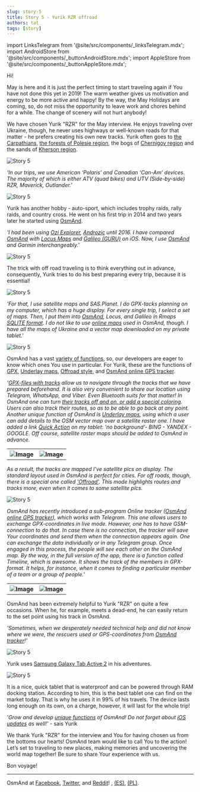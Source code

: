 ```yaml
---
slug: story-5
title: Story 5 - Yurik RZR offroad
authors: tat
tags: [story]
---
```

import LinksTelegram from '@site/src/components/_linksTelegram.mdx';
import AndroidStore from '@site/src/components/_buttonAndroidStore.mdx';
import AppleStore from '@site/src/components/_buttonAppleStore.mdx';

Hi!

May is here and it is just the perfect timing to start traveling again if You have not done this yet in 2019! 
The warm weather gives us motivation and energy to be more active and happy! By the way, the May Holidays are coming, so, do not miss the opportunity to leave work and chores behind for a while. The change of scenery will not hurt anybody!

We have chosen Yurik "RZR" for the May interview. He enjoys traveling over Ukraine, though, he never uses highways or well-known roads for that matter - he prefers creating his own new tracks. Yurik often goes to <a href="https://en.wikipedia.org/wiki/Carpathian_Mountains">the Carpathians</a>, <a href="https://en.wikipedia.org/wiki/Polesia">the forests of Polesie region</a>, the bogs of <a href="https://en.wikipedia.org/wiki/Chernihiv_Oblast">Chernigov region</a> and the sands of <a href="https://en.wikipedia.org/wiki/Kherson_Oblast">Kherson region</a>.


![Story 5](./story-5-1.jpg)

<!--truncate-->

_‘In our trips, we use American ‘Polaris’ and Canadian ‘Can-Am’ devices. The majority of which is either ATV (quad bikes) and UTV (Side-by-side) RZR, Maverick, Outlander.’_

![Story 5](./story-5-2.jpg)

Yurik has another hobby - auto-sport, which includes trophy raids, rally raids, and country cross. 
He went on his first trip in 2014 and two years later he started using <a href="https://www.osmand.net">OsmAnd</a>.

_'I had been using <a href="https://www.oziexplorer.com">Ozi Explorer</a>, <a href="https://www.androzic.com/">Androzic</a> until 2016. I have compared <a href="https://www.osmand.net">OsmAnd</a> with <a href="https://www.locusmap.eu/">Locus Maps</a> and <a href="https://gurumaps.app/">Galileo (GURU)</a> on iOS. Now, I use <a href="https://www.osmand.net">OsmAnd</a> and Garmin interchangeably.'_

![Story 5](./story-5-12.jpg)

The trick with off road traveling is to think everything out in advance, consequently, Yurik tries to do his best preparing every trip, because it is essential!

![Story 5](./story-5-3.jpg)

_'For that, I use satellite maps and SAS.Planet. I do GPX-tacks planning on my computer, which has a huge display. For every single trip, I select a set of maps. Then, I put them into <a href="https://www.osmand.net">OsmAnd</a>, Locus, and Galileo in Rmaps <a href="https://wiki.openstreetmap.org/wiki/OsmAndMapCreator">SQLITE format</a>. I do not like to use <a href="https://osmand.net/features/online-maps-plugin">online maps</a> used in OsmAnd, though. I have all the maps of Ukraine and a vector map downloaded on my private tablet.'_

![Story 5](./story-5-6.jpg)

OsmAnd has a vast <a href="https://osmand.net/features">variety of functions</a>, so, our developers are eager to know which ones You use in particular. For Yurik, these are the functions of <a href="https://osmand.net/features/trip-planning">GPX</a>, <a href="https://osmand.net/features/online-maps-plugin">Underlay maps</a>, <a href="https://osmand.net/features/map-viewing">Offroad style</a>, and <a href="https://osmand.net/features/tracker">OsmAnd online GPS tracker</a>.

_'<a href="https://osmand.net/features/trip-planning">GPX-files with tracks</a> allow us to navigate through the tracks that we have prepared beforehand. It is also very convenient to share our location using Telegram, WhatsApp, and Viber. Even Bluetooth suits for that matter! In OsmAnd one can turn <a href="https://osmand.net/features/trip-recording-plugin">their tracks off and on, or add a special coloring</a>. Users can also track their routes, so as to be able to go back at any point. Another unique function of OsmAnd is <a href="https://osmand.net/features/online-maps-plugin">Underlay maps</a>, using which a user can add details to the OSM vector map over a satellite raster one. I have added a link <a href="https://osmand.net/blog/osmand-2-6-released">Quick Action</a> on my tablet: ‘no background’- BING - YANDEX - GOOGLE. Off course, satellite raster maps should be added to OsmAnd in advance._

<table class="blogimage">
  <tr>
    <th><img src={require('./story-5-8.jpg').default} alt="Image"/></th>
    <th><img src={require('./story-5-10.jpg').default} alt="Image"/></th>
    </tr>
</table> 

_As a result, the tracks are mapped I’ve satellite pics on display. The standard layout used in OsmAnd is perfect for cities. For off roads, though, there is a special one called <a href="https://osmand.net/features/map-viewing">'Offroad'</a>. This mode highlights routes and tracks more, even when it comes to some satellite pics._

![Story 5](./story-5-4.jpg)

_OsmAnd has recently introduced a sub-program Online tracker (<a href="https://osmand.net/features/tracker">OsmAnd online GPS tracker</a>), which works with Telegram. This one allows users to exchange GPX-coordinates in live mode. However, one has to have GSM-connection to do that. In case there is no connection, the tracker will save Your coordinates and send them when the connection appears again. One can exchange the data individually or in any Telegram group. Once engaged in this process, the people will see each other on the OsmAnd map. By the way, in the full version of the app, there is a function called Timeline, which is awesome. It shows the track of the members in GPX-format. It helps, for instance, when it comes to finding a particular member of a team or a group of people.'_

<table class="blogimage">
  <tr>
    <th><img src={require('./story-5-7.jpg').default} alt="Image"/></th>
    <th><img src={require('./story-5-9.jpg').default} alt="Image"/></th>
    </tr>
</table> 

OsmAnd has been extremely helpful to Yurik "RZR" on quite a few occasions. When he, for example, meets a dead-end, he can easily return to the set point using his track in OsmAnd.

_'Sometimes, when we desperately needed technical help and did not know where we were, the rescuers used or GPS-coordinates from <a href="https://osmand.net/features/tracker">OsmAnd tracker</a>!'_

![Story 5](./story-5-5.jpg)

Yurik uses <a href="https://www.samsung.com/us/business/products/mobile/tablets/tab-active2/">Samsung Galaxy Tab Active 2</a> in his adventures.

![Story 5](./story-5-11.jpg)

It is a nice, quick tablet that is waterproof and can be powered through RAM docking station. According to him, this is the best tablet one can find on the market today. That is why he uses it in 99% of his travels. The device lasts long enough on its own, on a charge, however, it will last for the whole trip!

_'Grow and develop <a href="https://osmand.net/features">unique functions</a> of OsmAnd! Do not forget about <a href="https://osmand.net/blog/osmand-ios-2-7-released">iOS updates</a> as well!'_ - sais Yurik

We thank Yurik "RZR" for the interview and You for having chosen us from the bottoms our hearts! OsmAnd team would like to call You to the action! Let’s set to traveling to new places, making memories and uncovering the world map together! Be sure to share Your experience with us.

Bon voyage!

_________________________________________________

<AndroidStore/>  <AppleStore/>

OsmAnd at <a href="https://www.facebook.com/osmandapp/">Facebook</a>, <a href="https://www.twitter.com/osmandapp/">Twitter</a>, and <a href="https://www.reddit.com/r/OsmAnd/">Reddit</a>!
 <LinksTelegram/>, <a href="https://t.me/osmand_es">(ES)</a>, <a href="https://t.me/osmand_pl">(PL)</a>.